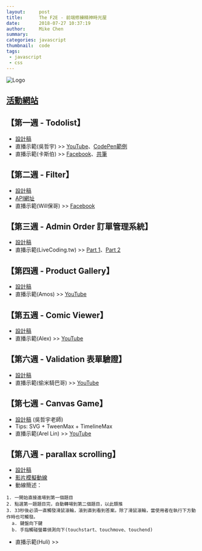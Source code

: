 ```yaml
---
layout:     post
title:      The F2E - 前端修練精神時光屋
date:       2018-07-27 10:37:19
author:     Mike Chen
summary:    
categories: javascript
thumbnail:  code
tags:
 - javascript
 - css
---
```


![Logo](https://firebasestorage.googleapis.com/v0/b/hexschool-api.appspot.com/o/blog%2F2018%2F05%2FTheF2E_banner.png?alt=media&token=4e663e89-554e-4bed-83ac-000fddabd8ab)

## [活動網站](http://www.hexschool.com/2018/05/09/2018-05-09-the_f2e/)

## 【第一週 - Todolist】
* [設計稿](https://hexschool.github.io/THE_F2E_Design/todolist/)   
* 直播示範(吳哲宇) >> [YouTube](https://youtu.be/dvc0IBLbUMY)、[CodePen範例](https://codepen.io/frank890417/pen/aKJYjm) 
* 直播示範(卡斯伯) >> [Facebook](https://www.facebook.com/WccCasper/videos/537506876645540/)、[共筆](https://paper.dropbox.com/doc/001-todolist-by--AIkE5GY4HHEDFHcDiO_oFWPTAg-V3OTg3oVllEX8RvtQvR1y)

## 【第二週 - Filter】
* [設計稿](https://hexschool.github.io/THE_F2E_Design/week2-filter/)  
* [API網址](https://data.kcg.gov.tw/api/action/datastore_search?resource_id=92290ee5-6e61-456f-80c0-249eae2fcc97)
* 直播示範(Will保哥) >> [Facebook](https://www.facebook.com/will.fans/videos/2124246790937787/)

## 【第三週 - Admin Order 訂單管理系統】
* [設計稿](https://hexschool.github.io/THE_F2E_Design/week3-admin%20order/)  
* 直播示範(LiveCoding.tw) >> [Part 1](https://youtu.be/1mytoUV38Lk)、[Part 2](https://youtu.be/Mdfa4_PMxlY)

## 【第四週 - Product Gallery】
* [設計稿](https://hexschool.github.io/THE_F2E_Design/week4-product%20gallery/)
* 直播示範(Amos) >> [YouTube](https://youtu.be/PFPAHcBNHY8)

## 【第五週 - Comic Viewer】
* [設計稿](https://hexschool.github.io/THE_F2E_Design/week5-comic%20viewer/)
* 直播示範(Alex) >> [YouTube](https://youtu.be/MTpocmnewcI)

## 【第六週 - Validation 表單驗證】
* [設計稿](https://hexschool.github.io/THE_F2E_Design/week6-validation/)
* 直播示範(偷米騎巴哥) >> [YouTube](https://youtu.be/hQ6UfBVylio)

## 【第七週 - Canvas Game】
* [設計稿](https://hackmd.io/N5yEjm2vSx6D41qAbJGDmw/) (吳哲宇老師)
* Tips: SVG + TweenMax + TimelineMax
* 直播示範(Arel Lin) >> [YouTube](https://youtu.be/p-V6adV2unQ)

## 【第八週 - parallax scrolling】
* [設計稿](http://bit.ly/2uX1m47)
* [影片模擬動線](https://www.youtube.com/watch?v=xViDpVyIBoU)
* 動線簡述：

```
1. 一開始直接進場到第一個題目
2. 點選第一題題目完，自動轉場到第二個題目，以此類推
3. 33秒後必須一直觸發滑鼠滾輪，滾到直到看到答案。除了滑鼠滾輪，當使用者在執行下方動作時也可觸發。
  a. 鍵盤向下鍵
  b. 手指觸碰螢幕偵測向下(touchstart、touchmove、touchend)

```

* 直播示範(Huli) >> 